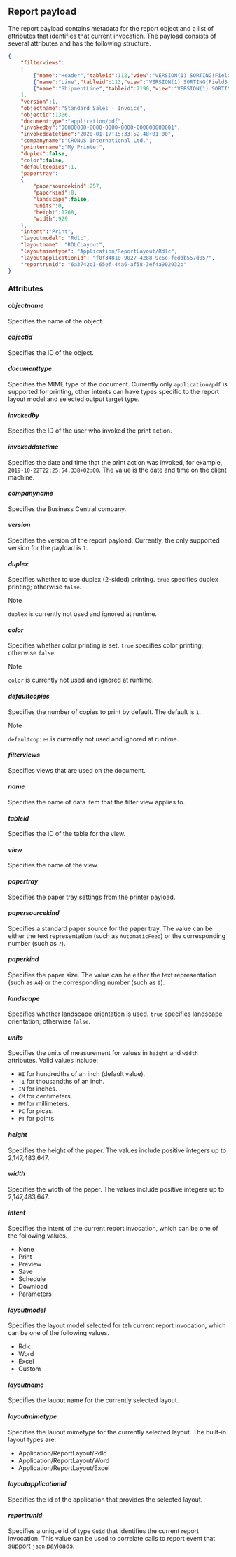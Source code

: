 ## <a name="reportpayload"></a>Report payload

The report payload contains metadata for the report object and a list of attributes that identifies that current invocation. The payload consists of several attributes and has the following structure.

```json
{
    "filterviews":
    [
        {"name":"Header","tableid":112,"view":"VERSION(1) SORTING(Field3) WHERE(Field3=1(103027))"},
        {"name":"Line","tableid":113,"view":"VERSION(1) SORTING(Field3,Field4) WHERE(Field4=1(0..10000))"},
        {"name":"ShipmentLine","tableid":7190,"view":"VERSION(1) SORTING(Field1,Field2,Field3) WHERE(Field2=1(10000))"}
    ],
    "version":1,
    "objectname":"Standard Sales - Invoice",
    "objectid":1306,
    "documenttype":"application/pdf",
    "invokedby":"00000000-0000-0000-0000-000000000001",
    "invokeddatetime":"2020-01-17T15:33:52.48+01:00",
    "companyname":"CRONUS International Ltd.",
    "printername":"My Printer",
    "duplex":false,
    "color":false,
    "defaultcopies":1,
    "papertray":
    {
        "papersourcekind":257,
        "paperkind":0,
        "landscape":false,
        "units":0,
        "height":1268,
        "width":929
    },
    "intent":"Print",
    "layoutmodel": "Rdlc",
    "layoutname": "RDLCLayout",
    "layoutmimetype": "Application/ReportLayout/Rdlc",
    "layoutapplicationid": "f0f34810-9027-4288-9c6e-feddb557d057",
    "reportrunid": "6a3742c1-65ef-44a6-af58-3ef4a902932b"
}

```

<!--
{
    "filterviews":
    [
        {
            "name":"[DATA_ITEM_NAME]",
            "tableid":"[TABLE_ID]",
            "view":"[FILTER_VIEW]"
        }
    ],
    "version":1,
    "objectname":"[OBJECT_NAME]",
    "objectid":[REPORT_ID],
    "documenttype":"[MIME_TYPE]",
    "invokedby":"[SESSION_USER_ID]",
    "invokeddatetime":"[CLENT_LOCAL_DATETIME]", // for example, "2019-10-22T22:25:54.338+02:00"
    "printername":"[PRINTER_NAME]", 
    "companyname":"[COMPANY_NAME]", 
    "duplex":[default=false], 
    "color":[default=false], 
    "defaultcopies":[default=1], 
    "papertray": 
       { 
            "papersourcekind":"Upper" | 1, 
            "paperkind":"A4" | 9,
            "landscape":[default=false] 
            "units":[default="HI"], 
            "height":[default=0], 
            "width":[default=0]
        },
    "intent":"[REPORTINTENT]", // platform enum type serialized as string 'None|Print|Preview|Save|Schedule|Download|Parameters'
    "layoutmodel": "Rdlc",
    "layoutname": "RDLCLayout",
    "layoutmimetype": "Application/ReportLayout/Rdlc",
    "layoutapplicationid": "f0f34810-9027-4288-9c6e-feddb557d057",
    "reportrunid": "6a3742c1-65ef-44a6-af58-3ef4a902932b"
}

```
-->

### Attributes

#### *objectname*

Specifies the name of the object.

#### *objectid*

Specifies the ID of the object.

#### *documenttype*

Specifies the MIME type of the document. Currently only  `application/pdf` is supported for printing, other intents can have types specific to the report layout model and selected output target type.

#### *invokedby*

Specifies the ID of the user who invoked the print action.

#### *invokeddatetime*

Specifies the date and time that the print action was invoked, for example, `2019-10-22T22:25:54.338+02:00`. The value is the date and time on the client machine.

#### *companyname*

Specifies the Business Central company.

#### *version*

Specifies the version of the report payload. Currently, the only supported version for the payload is `1`.

#### *duplex*

Specifies whether to use duplex (2-sided) printing. `true` specifies duplex printing; otherwise `false`.

> [!NOTE]
>  `duplex` is currently not used and ignored at runtime.

#### *color*

Specifies whether color printing is set.  `true` specifies color printing; otherwise `false`.

> [!NOTE]
> `color` is currently not used and ignored at runtime.

#### *defaultcopies*

Specifies the number of copies to print by default. The default is `1`.

> [!NOTE]
>  `defaultcopies` is currently not used and ignored at runtime.

#### *filterviews*

Specifies views that are used on the document.

#### *name*

Specifies the name of data item that the filter view applies to.

#### *tableid*

Specifies the ID of the table for the view.

#### *view*

Specifies the name of the view.

#### *papertray*

Specifies the paper tray settings from the [printer payload](devenv-onaftersetupprinters-event.md#printpayload).

#### *papersourcekind*

Specifies a standard paper source for the paper tray. The value can be either the text representation (such as `AutomaticFeed`) or the corresponding number (such as `7`).

#### *paperkind*

Specifies the paper size. The value can be either the text representation (such as `A4`) or the corresponding number (such as `9`).

#### *landscape*

Specifies whether landscape orientation is used. `true` specifies landscape orientation; otherwise `false`.

#### *units*

Specifies the units of measurement for values in  `height` and `width` attributes. Valid values include:

- `HI` for hundredths of an inch (default value).
- `TI` for thousandths of an inch.
- `IN` for inches.
- `CM` for centimeters.
- `MM` for millimeters.
- `PC` for picas.
- `PT` for points.

#### *height*

Specifies the height of the paper. The values include positive integers up to 2,147,483,647.

#### *width*

Specifies the width of the paper. The values include positive integers up to 2,147,483,647.

#### *intent*

Specifies the intent of the current report invocation, which can be one of the following values.

- None
- Print
- Preview
- Save
- Schedule
- Download
- Parameters

#### *layoutmodel*

Specifies the layout model selected for teh current report invocation, which can be one of the following values.

- Rdlc
- Word
- Excel
- Custom

#### *layoutname*

Specifies the lauout name for the currently selected layout.

#### *layoutmimetype*

Specifies the lauout mimetype for the currently selected layout. The built-in layout types are:

- Application/ReportLayout/Rdlc
- Application/ReportLayout/Word
- Application/ReportLayout/Excel

#### *layoutapplicationid*

Specifies the id of the application that provides the selected layout.

#### *reportrunid*

Specifies a unique id of type `Guid` that identifies the current report invocation. This value can be used to correlate calls to report event that support `json` payloads. 
